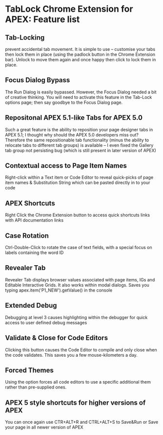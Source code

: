 # TabLock Chrome Extension for APEX: Feature list



## Tab-Locking
prevent accidental tab movement. It is simple to use – customise your tabs then lock them in place (using the padlock button in the Chrome Extension bar). Unlock to move them again and once happy then click to lock them in place.

## Focus Dialog Bypass
The Run Dialog is easily bypassed. However, the Focus Dialog needed a bit of creative thinking. You will need to activate this feature in the Tab-Lock options page; then say goodbye to the Focus Dialog page.

## Repositonal APEX 5.1-like Tabs for APEX 5.0
Such a great feature is the ability to reposition your page designer tabs in APEX 5.1; I thought why should the APEX 5.0 developers miss out? Therefore the same repositionable tab functionality (minus the ability to relocate tabs to different tab groups) is available – I even fixed the Gallery tab group not persisting bug (which is still present in later version of APEX)

## Contextual access to Page Item Names
Right-click within a Text item or Code Editor to reveal quick-picks of page item names & Substitution String which can be pasted directly in to your code

## APEX Shortcuts
Right Click the Chrome Extension button to access quick shortcuts links with API documentation links

## Case Rotation
Ctrl-Double-Click to rotate the case of text fields, with a special focus on labels containing the word ID

## Revealer Tab
Revealer Tab displays browser values associated with page items, IGs and Editable Interactive Grids. It also works within modal dialogs. Saves you typing apex.item('P1_NEW').getValue() in the console

## Extended Debug
Debugging at level 3 causes highlighting within the debugger for quick access to user defined debug messages

## Validate & Close for Code Editors
Clicking this button causes the Code Editor to compile and only close when the code validates. This saves you a few mouse-kilometers a day.

## Forced Themes
Using the option forces all code editors to use a specific additional them rather than pre-supplied ones. 

## APEX 5 style shortcuts for higher versions of APEX
You can once again use CTR+ALT+R and CTRL+ALT+S to Save&Run or Save your page in all newer version of APEX






